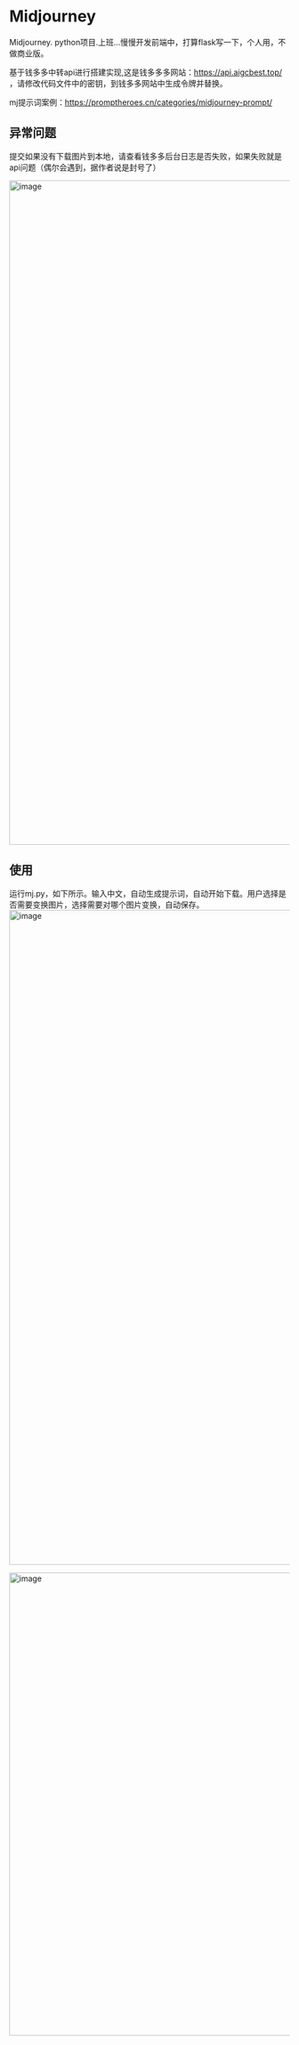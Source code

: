 # Midjourney
Midjourney. python项目.上班...慢慢开发前端中，打算flask写一下，个人用，不做商业版。


基于钱多多中转api进行搭建实现,这是钱多多多网站：https://api.aigcbest.top/ ，请修改代码文件中的密钥，到钱多多网站中生成令牌并替换。


mj提示词案例：https://promptheroes.cn/categories/midjourney-prompt/

## 异常问题

提交如果没有下载图片到本地，请查看钱多多后台日志是否失败，如果失败就是api问题（偶尔会遇到，据作者说是封号了）

<img width="1194" alt="image" src="https://github.com/sfvsfv/Midjourney/assets/62045791/fc213a1c-a78c-47bb-a651-9afdc5a40e2a">


## 使用
运行mj.py，如下所示。输入中文，自动生成提示词，自动开始下载。用户选择是否需要变换图片，选择需要对哪个图片变换，自动保存。
<img width="1177" alt="image" src="https://github.com/sfvsfv/Midjourney/assets/62045791/213aa301-103b-414d-989f-fbd2ae30b35d">





<img width="832" alt="image" src="https://github.com/sfvsfv/Midjourney/assets/62045791/38418a65-846f-4cc4-93e8-a34598552839">
